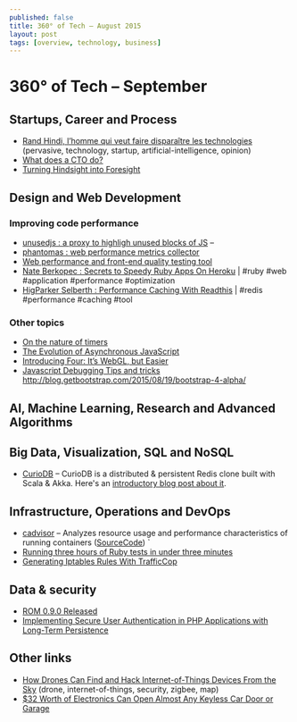 ```yaml
---
published: false
title: 360° of Tech — August 2015
layout: post
tags: [overview, technology, business]
---
```


<!-- FIXME: code, tool, opinion, tutorial, news , jobs, event, podcast, video (max 2 tags par lien) -->

# 360° of Tech – September

Startups, Career and Process
----------------------------

* [Rand Hindi, l’homme qui veut faire disparaître les technologies](http://www.lemonde.fr/festival/article/2015/07/22/rand-hindi-l-homme-qui-veut-faire-disparaitre-les-technologies_4693695_4415198.html) (pervasive, technology, startup, artificial-intelligence, opinion)
* [What does a CTO do?](http://code.dblock.org/2015/05/23/what-does-a-cto-do.html)
* [Turning Hindsight into Foresight](http://code.dblock.org/2015/09/01/turning-hindsight-into-foresight.html)


Design and Web Development
--------------------------

### Improving code performance

* [unusedjs : a proxy to highligh unused blocks of JS](https://github.com/gmetais/unusedjs) – 
* [phantomas : web performance metrics collector](https://github.com/gmetais/phantomas)
* [Web performance and front-end quality testing tool](https://github.com/gmetais/YellowLabTools)
* [Nate Berkopec : Secrets to Speedy Ruby Apps On Heroku](http://www.nateberkopec.com/2015/07/22/secrets-to-speedy-ruby-apps-on-heroku.html) | #ruby #web #application #performance #optimization
* [HigParker Selberth : Performance Caching With Readthis](http://sorentwo.com/2015/07/20/high-performance-caching-with-readthis.html?utm_source=rubyweekly&utm_medium=email) | #redis #performance #caching #tool

### Other topics

* [On the nature of timers](http://blog.getify.com/on-the-nature-of-timers/)
* [The Evolution of Asynchronous JavaScript](https://blog.risingstack.com/asynchronous-javascript/)
* [Introducing Four: It’s WebGL, but Easier](http://www.sitepoint.com/introducing-four-webgl-easier/)
* [Javascript Debugging Tips and tricks](http://www.zsoltnagy.eu/javascript-debugging-tips-and-tricks/)
http://blog.getbootstrap.com/2015/08/19/bootstrap-4-alpha/


AI, Machine Learning, Research and Advanced Algorithms
------------------------------------------------------


Big Data, Visualization, SQL and NoSQL
--------------------------------------

* [CurioDB](https://github.com/stephenmcd/curiodb) – CurioDB is a distributed & persistent Redis clone built with Scala & Akka. Here's an [introductory blog post about it](http://blog.jupo.org/2015/07/08/curiodb-a-distributed-persistent-redis-clone/).


Infrastructure, Operations and DevOps
-------------------------------------

* [cadvisor](https://github.com/google/cadvisor) – Analyzes resource usage and performance characteristics of running containers ([SourceCode](https://github.com/google/cadvisor)) `
* [Running three hours of Ruby tests in under three minutes](https://stripe.com/blog/distributed-ruby-testing?utm_source=rubyweekly&utm_medium=email)
* [Generating Iptables Rules With TrafficCop](https://engineering.opendns.com/2015/08/31/generating-iptables-rules-with-trafficcop/)


Data & security
---------------

* [ROM 0.9.0 Released](http://rom-rb.org/blog/2015/08/19/rom-0-9-0-released/)
* [Implementing Secure User Authentication in PHP Applications with Long-Term Persistence](https://paragonie.com/blog/2015/04/secure-authentication-php-with-long-term-persistence)


Other links
-----------

* [How Drones Can Find and Hack Internet-of-Things Devices From the Sky](http://thehackernews.com/2015/08/hacking-internet-of-things-drone.html) (drone, internet-of-things, security, zigbee, map)
* [$32 Worth of Electronics Can Open Almost Any Keyless Car Door or Garage](http://gizmodo.com/32-worth-of-electronics-can-open-almost-any-keyless-ca-1723072763)


